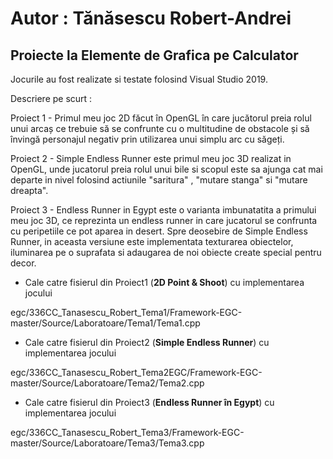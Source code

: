 # Autor : Tănăsescu Robert-Andrei #

## Proiecte la Elemente de Grafica pe Calculator ##

Jocurile au fost realizate si testate folosind Visual Studio 2019.

Descriere pe scurt : 

Proiect 1 - Primul meu joc 2D făcut în OpenGL în care jucătorul preia rolul unui arcaș ce trebuie să se confrunte cu o multitudine de obstacole și să învingă personajul negativ prin utilizarea unui simplu arc cu săgeți.

Proiect 2 - Simple Endless Runner este primul meu joc 3D realizat in OpenGL, unde jucatorul preia rolul unui bile si scopul este sa ajunga cat mai departe in nivel folosind actiunile "saritura" , "mutare stanga" si "mutare dreapta".

Proiect 3 - Endless Runner in Egypt este o varianta imbunatatita a primului meu joc 3D, ce reprezinta un endless runner in care jucatorul se confrunta cu peripetiile ce pot aparea in desert. Spre deosebire de Simple Endless Runner, in aceasta versiune este implementata texturarea obiectelor, iluminarea pe o suprafata si adaugarea de noi obiecte create special pentru decor.

*  Cale catre fisierul din Proiect1 (**2D Point & Shoot**) cu implementarea jocului 

egc/336CC_Tanasescu_Robert_Tema1/Framework-EGC-master/Source/Laboratoare/Tema1/Tema1.cpp

* Cale catre fisierul din Proiect2 (**Simple Endless Runner**) cu implementarea jocului

egc/336CC_Tanasescu_Robert_Tema2EGC/Framework-EGC-master/Source/Laboratoare/Tema2/Tema2.cpp

* Cale catre fisierul din Proiect3 (**Endless Runner în Egypt**) cu implementarea jocului

egc/336CC_Tanasescu_Robert_Tema3/Framework-EGC-master/Source/Laboratoare/Tema3/Tema3.cpp
